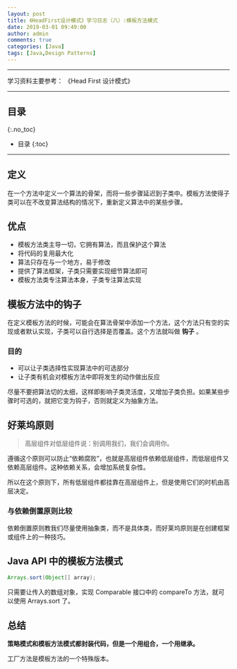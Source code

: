 ```yaml
---
layout: post
title: 《HeadFirst设计模式》学习日志（八）:模板方法模式
date: 2019-03-01 09:49:00
author: admin
comments: true
categories: [Java]
tags: [Java,Design Patterns]
---
```




<!-- more -->

------

学习资料主要参考： 《Head First 设计模式》

------

## 目录
{:.no_toc}

* 目录
{:toc}
------

## 定义

在一个方法中定义一个算法的骨架，而将一些步骤延迟到子类中。模板方法使得子类可以在不改变算法结构的情况下，重新定义算法中的某些步骤。

## 优点

- 模板方法类主导一切，它拥有算法，而且保护这个算法
- 将代码的复用最大化
- 算法只存在与一个地方，易于修改
- 提供了算法框架，子类只需要实现细节算法即可
- 模板方法类专注算法本身，子类专注算法实现

## 模板方法中的钩子

在定义模板方法的时候，可能会在算法骨架中添加一个方法，这个方法只有空的实现或者默认实现，子类可以自行选择是否覆盖。这个方法就叫做 **钩子** 。

### 目的

- 可以让子类选择性实现算法中的可选部分
- 让子类有机会对模板方法中即将发生的动作做出反应

尽量不要把算法切的太细，这样即影响子类灵活度，又增加子类负担。如果某些步骤时可选的，就把它变为钩子，否则就定义为抽象方法。

## 好莱坞原则

> 高层组件对低层组件说：别调用我们，我们会调用你。

遵循这个原则可以防止“依赖腐败”，也就是高层组件依赖低层组件，而低层组件又依赖高层组件。这种依赖关系，会增加系统复杂性。

所以在这个原则下，所有低层组件都挂靠在高层组件上，但是使用它们的时机由高层决定。

### 与依赖倒置原则比较

依赖倒置原则教我们尽量使用抽象类，而不是具体类，而好莱坞原则是在创建框架或组件上的一种技巧。

## Java API 中的模板方法模式

```java
Arrays.sort(Object[] array);
```

只需要让传入的数组对象，实现 Comparable 接口中的 compareTo 方法，就可以使用 Arrays.sort 了。 

## 总结

**策略模式和模板方法模式都封装代码，但是一个用组合，一个用继承。**

工厂方法是模板方法的一个特殊版本。
